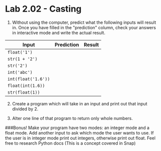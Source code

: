 # Lab 2.02 - Casting

1) Without using the computer, predict what the following inputs will result in. Once you have filled in the "prediction" column, check your answers in interactive mode and write the actual result. 


| **Input** | **Prediction** | **Result** |
| --- | --- | --- |
| `float('1')`| | | 
| `str(1 + '2')`| | |
| `str('2')`| | |
|`int('abc')`| | |
| `int(float('1.6'))`| | |
| `float(int(1.6))`| | |
| `str(float(1))`| | |


2) Create a program which will take in an input and print out that input divided by 2. 


3) Alter one line of that program to return only whole numbers. 

###Bonus!
Make your program have two modes: an integer mode and a float mode. Add another input to ask which mode the user wants to use. If the user is in integer mode print out integers, otherwise print out float. Feel free to research Python docs (This is a concept covered in Snap) 
